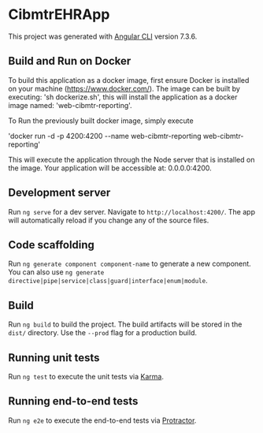 # CibmtrEHRApp

This project was generated with [Angular CLI](https://github.com/angular/angular-cli) version 7.3.6.

## Build and Run on Docker

To build this application as a docker image, first ensure Docker is installed on your machine (https://www.docker.com/). The image can be built by executing:
'sh dockerize.sh', this will install the application as a docker image named: 'web-cibmtr-reporting'.

To Run the previously built docker image, simply execute

'docker run -d -p 4200:4200 --name web-cibmtr-reporting web-cibmtr-reporting'

This will execute the application through the Node server that is installed on the image. Your application will be accessible at: 0.0.0.0:4200.

## Development server

Run `ng serve` for a dev server. Navigate to `http://localhost:4200/`. The app will automatically reload if you change any of the source files.

## Code scaffolding

Run `ng generate component component-name` to generate a new component. You can also use `ng generate directive|pipe|service|class|guard|interface|enum|module`.

## Build

Run `ng build` to build the project. The build artifacts will be stored in the `dist/` directory. Use the `--prod` flag for a production build.

## Running unit tests

Run `ng test` to execute the unit tests via [Karma](https://karma-runner.github.io).

## Running end-to-end tests

Run `ng e2e` to execute the end-to-end tests via [Protractor](http://www.protractortest.org/).
